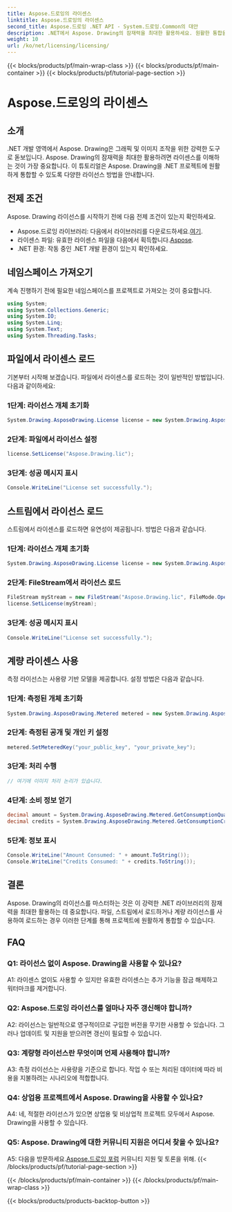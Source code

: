 ```yaml
---
title: Aspose.드로잉의 라이센스
linktitle: Aspose.드로잉의 라이센스
second_title: Aspose.드로잉 .NET API - System.드로잉.Common의 대안
description: .NET에서 Aspose. Drawing의 잠재력을 최대한 활용하세요. 원활한 통합을 위한 마스터 라이선스. 지금 다운로드하여 그래픽과 이미지 조작 능력을 향상시켜 보세요.
weight: 10
url: /ko/net/licensing/licensing/
---
```


{{< blocks/products/pf/main-wrap-class >}}
{{< blocks/products/pf/main-container >}}
{{< blocks/products/pf/tutorial-page-section >}}

# Aspose.드로잉의 라이센스

## 소개

.NET 개발 영역에서 Aspose. Drawing은 그래픽 및 이미지 조작을 위한 강력한 도구로 돋보입니다. Aspose. Drawing의 잠재력을 최대한 활용하려면 라이센스를 이해하는 것이 가장 중요합니다. 이 튜토리얼은 Aspose. Drawing을 .NET 프로젝트에 원활하게 통합할 수 있도록 다양한 라이선스 방법을 안내합니다.

## 전제 조건

Aspose. Drawing 라이선스를 시작하기 전에 다음 전제 조건이 있는지 확인하세요.

-  Aspose.드로잉 라이브러리: 다음에서 라이브러리를 다운로드하세요.[여기](https://releases.aspose.com/drawing/net/).
-  라이센스 파일: 유효한 라이센스 파일을 다음에서 획득합니다.[Aspose](https://purchase.aspose.com/buy).
- .NET 환경: 작동 중인 .NET 개발 환경이 있는지 확인하세요.

## 네임스페이스 가져오기

계속 진행하기 전에 필요한 네임스페이스를 프로젝트로 가져오는 것이 중요합니다.

```csharp
using System;
using System.Collections.Generic;
using System.IO;
using System.Linq;
using System.Text;
using System.Threading.Tasks;
```

## 파일에서 라이센스 로드

기본부터 시작해 보겠습니다. 파일에서 라이센스를 로드하는 것이 일반적인 방법입니다. 다음과 같이하세요:

### 1단계: 라이선스 개체 초기화

```csharp
System.Drawing.AsposeDrawing.License license = new System.Drawing.AsposeDrawing.License();
```

### 2단계: 파일에서 라이선스 설정

```csharp
license.SetLicense("Aspose.Drawing.lic");
```

### 3단계: 성공 메시지 표시

```csharp
Console.WriteLine("License set successfully.");
```

## 스트림에서 라이선스 로드

스트림에서 라이센스를 로드하면 유연성이 제공됩니다. 방법은 다음과 같습니다.

### 1단계: 라이선스 개체 초기화

```csharp
System.Drawing.AsposeDrawing.License license = new System.Drawing.AsposeDrawing.License();
```

### 2단계: FileStream에서 라이선스 로드

```csharp
FileStream myStream = new FileStream("Aspose.Drawing.lic", FileMode.Open);
license.SetLicense(myStream);
```

### 3단계: 성공 메시지 표시

```csharp
Console.WriteLine("License set successfully.");
```

## 계량 라이센스 사용

측정 라이선스는 사용량 기반 모델을 제공합니다. 설정 방법은 다음과 같습니다.

### 1단계: 측정된 개체 초기화

```csharp
System.Drawing.AsposeDrawing.Metered metered = new System.Drawing.AsposeDrawing.Metered();
```

### 2단계: 측정된 공개 및 개인 키 설정

```csharp
metered.SetMeteredKey("your_public_key", "your_private_key");
```

### 3단계: 처리 수행

```csharp
// 여기에 이미지 처리 논리가 있습니다.
```

### 4단계: 소비 정보 얻기

```csharp
decimal amount = System.Drawing.AsposeDrawing.Metered.GetConsumptionQuantity();
decimal credits = System.Drawing.AsposeDrawing.Metered.GetConsumptionCredit();
```

### 5단계: 정보 표시

```csharp
Console.WriteLine("Amount Consumed: " + amount.ToString());
Console.WriteLine("Credits Consumed: " + credits.ToString());
```

## 결론

Aspose. Drawing의 라이선스를 마스터하는 것은 이 강력한 .NET 라이브러리의 잠재력을 최대한 활용하는 데 중요합니다. 파일, 스트림에서 로드하거나 계량 라이선스를 사용하여 로드하는 경우 이러한 단계를 통해 프로젝트에 원활하게 통합할 수 있습니다.

## FAQ

### Q1: 라이선스 없이 Aspose. Drawing을 사용할 수 있나요?

A1: 라이센스 없이도 사용할 수 있지만 유효한 라이센스는 추가 기능을 잠금 해제하고 워터마크를 제거합니다.

### Q2: Aspose.드로잉 라이선스를 얼마나 자주 갱신해야 합니까?

A2: 라이선스는 일반적으로 영구적이므로 구입한 버전을 무기한 사용할 수 있습니다. 그러나 업데이트 및 지원을 받으려면 갱신이 필요할 수 있습니다.

### Q3: 계량형 라이선스란 무엇이며 언제 사용해야 합니까?

A3: 측정 라이선스는 사용량을 기준으로 합니다. 작업 수 또는 처리된 데이터에 따라 비용을 지불하려는 시나리오에 적합합니다.

### Q4: 상업용 프로젝트에서 Aspose. Drawing을 사용할 수 있나요?

A4: 네, 적절한 라이선스가 있으면 상업용 및 비상업적 프로젝트 모두에서 Aspose. Drawing을 사용할 수 있습니다.

### Q5: Aspose. Drawing에 대한 커뮤니티 지원은 어디서 찾을 수 있나요?

 A5: 다음을 방문하세요.[Aspose.드로잉 포럼](https://forum.aspose.com/c/diagram/17) 커뮤니티 지원 및 토론을 위해.
{{< /blocks/products/pf/tutorial-page-section >}}

{{< /blocks/products/pf/main-container >}}
{{< /blocks/products/pf/main-wrap-class >}}

{{< blocks/products/products-backtop-button >}}
